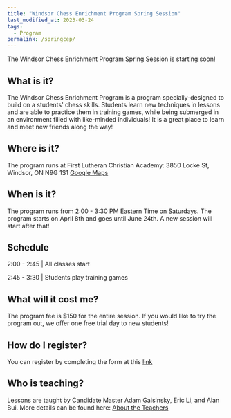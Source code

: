 ```yaml
---
title: "Windsor Chess Enrichment Program Spring Session"
last_modified_at: 2023-03-24
tags:
  - Program
permalink: /springcep/
---
```


The Windsor Chess Enrichment Program Spring Session is starting soon! 

<!-- <img src="/assets/images/WindsorCEPSpring.png" alt="Program Flyer" height = "60%" width = "60%">  -->

<h2>What is it?</h2>

The Windsor Chess Enrichment Program is a program specially-designed to build on a students' chess skills. Students learn new techniques in lessons and are able to practice them in training games, while being submerged in an environment filled with like-minded individuals! It is a great place to learn and meet new friends along the way!

<h2>Where is it?</h2>

The program runs at First Lutheran Christian Academy: 3850 Locke St, Windsor, ON N9G 1S1 
<a href="https://goo.gl/maps/YyF3MtTgnUew8BHx7">Google Maps </a>

<h2>When is it?</h2>

The program runs from 2:00 - 3:30 PM Eastern Time on Saturdays. The program starts on April 8th and goes until June 24th. A new session will start after that!

<h2>Schedule</h2>

<p>2:00 - 2:45 | All classes start </p>

<p>2:45 - 3:30 | Students play training games</p>

<h2>What will it cost me?</h2>

The program fee is $150 for the entire session. If you would like to try the program out, we offer one free trial day to new students!

<h2>How do I register?</h2>

You can register by completing the form at this [link](https://forms.gle/WMYt44ZjATNJmEUt8)

<h2>Who is teaching?</h2>

Lessons are taught by Candidate Master Adam Gaisinsky, Eric Li, and Alan Bui. More details can be found here: <a href = "/about/#adam-gaisinsky">About the Teachers</a>